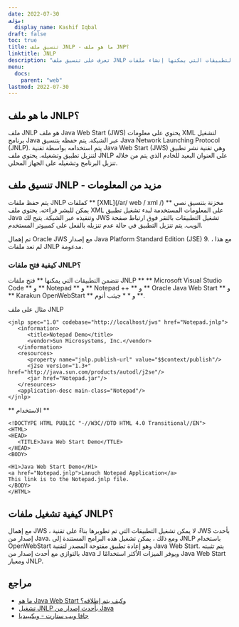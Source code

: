 ```yaml
---
date: 2022-07-30
مؤلف:
  display_name: Kashif Iqbal
draft: false
toc: true
title: تنسيق ملف JNLP - ما هو ملف JNP؟
linktitle: JNLP
description: "تعرف على تنسيق ملف JNLP وواجهات برمجة التطبيقات التي يمكنها إنشاء ملفات JNLP وفتحها."
menu:
  docs:
    parent: "web"
lastmod: 2022-07-30
---
```


## ما هو ملف JNLP؟

ملف JNLP هو ملف Java Web Start (JWS) يحتوي على معلومات XML لتشغيل برنامج Java عبر الشبكة. يتم حفظه بتنسيق Java Network Launching Protocol (JNLP). يتم استخدامه بواسطة تقنية Java Web Start (JWS) وهي تقنية نشر تطبيق لتنزيل تطبيق وتشغيله. يحتوي ملف JNLP على العنوان البعيد للخادم الذي يتم من خلاله تنزيل البرنامج وتشغيله على الجهاز المحلي.

## تنسيق ملف JNLP - مزيد من المعلومات

يتم حفظ ملفات JNLP كملفات ** [XML](/ar/ web / xml /) ** مخزنة بتنسيق نصي يمكن للبشر قراءته. يحتوي ملف XML على المعلومات المستخدمة لبدء تشغيل تطبيق Java وتنفيذه عبر الشبكة. يتيح لك JWS تشغيل التطبيقات بالنقر فوق ارتباط صفحة الويب. يتم تنزيل التطبيق في حالة عدم تنزيله بالفعل على كمبيوتر المستخدم.

تم إهمال Oracle JWS مع إصدار Java Platform Standard Edition (JSE) 9. مع هذا ، لم تعد ملفات JNLP مدعومة.

### كيفية فتح ملفات JNLP؟

تتضمن التطبيقات التي يمكنها ** فتح ملفات JNLP ** ** Microsoft Visual Studio Code ** و ** Notepad ** و ** Notepad ++ ** و ** Oracle Java Web Start ** و ** Karakun OpenWebStart ** و * * جيثب أتوم **.

مثال على ملف JNLP

```
<jnlp spec="1.0" codebase="http://localhost/jws" href="Notepad.jnlp">
   <information>
      <title>Notepad Demo</title>
      <vendor>Sun Microsystems, Inc.</vendor>
   </information>
   <resources>
      <property name="jnlp.publish-url" value="$$context/publish"/>
      <j2se version="1.3+" href="http://java.sun.com/products/autodl/j2se"/>
      <jar href="Notepad.jar"/>
   </resources>
   <application-desc main-class="Notepad"/>
</jnlp>
```
** الاستخدام **

```
<!DOCTYPE HTML PUBLIC "-//W3C//DTD HTML 4.0 Transitional//EN">
<HTML>
<HEAD>
   <TITLE>Java Web Start Demo</TTLE>    
</HEAD>
<BODY>

<H1>Java Web Start Demo</H1>
<a href="Notepad.jnlp">Lanuch Notepad Application</a>
This link is to the Notepad.jnlp file.
</BODY>
</HTML>
```
## كيفية تشغيل ملفات JNLP؟

مع إهمال JWS ، لا يمكن تشغيل التطبيقات التي تم تطويرها بناءً على تقنية JWS بأحدث إصدار من Java. ومع ذلك ، يمكن تشغيل هذه البرامج المستندة إلى JNLP باستخدام OpenWebStart وهو إعادة تطبيق مفتوحة المصدر لتقنية Java Web Start. يتم تثبيته بالتوازي مع أحدث إصدار من Java ويوفر الميزات الأكثر استخدامًا لـ Java Web Start ومعيار JNLP.

## مراجع ##

* [ما هو Java Web Start وكيف يتم إطلاقه؟](https://www.java.com/en/download/help/java_webstart.html)
* [تشغيل JNLP بأحدث إصدار من Java](https://openwebstart.com/)
* [جافا ويب ستارت - ويكيبيديا](https://en.wikipedia.org/wiki/Java_Web_Start)

